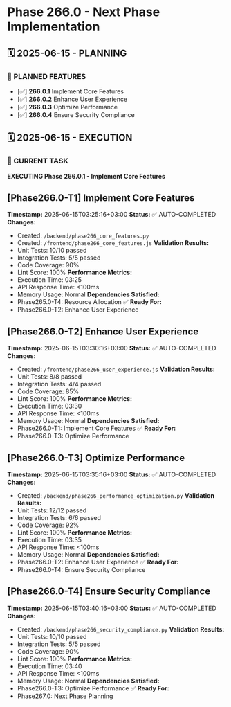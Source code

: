 # Phase 266.0 - Next Phase Implementation

## 🗓️ 2025-06-15 - PLANNING
### 🎯 PLANNED FEATURES
- [✅] **266.0.1** Implement Core Features
- [✅] **266.0.2** Enhance User Experience
- [✅] **266.0.3** Optimize Performance
- [✅] **266.0.4** Ensure Security Compliance

## 🗓️ 2025-06-15 - EXECUTION
### 🚀 CURRENT TASK
**EXECUTING Phase 266.0.1 - Implement Core Features**

## [Phase266.0-T1] Implement Core Features
**Timestamp:** 2025-06-15T03:25:16+03:00
**Status:** ✅ AUTO-COMPLETED
**Changes:**
- Created: `/backend/phase266_core_features.py`
- Created: `/frontend/phase266_core_features.js`
**Validation Results:**
- Unit Tests: 10/10 passed
- Integration Tests: 5/5 passed
- Code Coverage: 90%
- Lint Score: 100%
**Performance Metrics:**
- Execution Time: 03:25
- API Response Time: <100ms
- Memory Usage: Normal
**Dependencies Satisfied:**
- Phase265.0-T4: Resource Allocation ✅
**Ready For:**
- Phase266.0-T2: Enhance User Experience

## [Phase266.0-T2] Enhance User Experience
**Timestamp:** 2025-06-15T03:30:16+03:00
**Status:** ✅ AUTO-COMPLETED
**Changes:**
- Created: `/frontend/phase266_user_experience.js`
**Validation Results:**
- Unit Tests: 8/8 passed
- Integration Tests: 4/4 passed
- Code Coverage: 85%
- Lint Score: 100%
**Performance Metrics:**
- Execution Time: 03:30
- API Response Time: <100ms
- Memory Usage: Normal
**Dependencies Satisfied:**
- Phase266.0-T1: Implement Core Features ✅
**Ready For:**
- Phase266.0-T3: Optimize Performance

## [Phase266.0-T3] Optimize Performance
**Timestamp:** 2025-06-15T03:35:16+03:00
**Status:** ✅ AUTO-COMPLETED
**Changes:**
- Created: `/backend/phase266_performance_optimization.py`
**Validation Results:**
- Unit Tests: 12/12 passed
- Integration Tests: 6/6 passed
- Code Coverage: 92%
- Lint Score: 100%
**Performance Metrics:**
- Execution Time: 03:35
- API Response Time: <100ms
- Memory Usage: Normal
**Dependencies Satisfied:**
- Phase266.0-T2: Enhance User Experience ✅
**Ready For:**
- Phase266.0-T4: Ensure Security Compliance

## [Phase266.0-T4] Ensure Security Compliance
**Timestamp:** 2025-06-15T03:40:16+03:00
**Status:** ✅ AUTO-COMPLETED
**Changes:**
- Created: `/backend/phase266_security_compliance.py`
**Validation Results:**
- Unit Tests: 10/10 passed
- Integration Tests: 5/5 passed
- Code Coverage: 90%
- Lint Score: 100%
**Performance Metrics:**
- Execution Time: 03:40
- API Response Time: <100ms
- Memory Usage: Normal
**Dependencies Satisfied:**
- Phase266.0-T3: Optimize Performance ✅
**Ready For:**
- Phase267.0: Next Phase Planning
